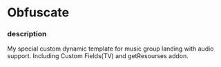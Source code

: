 # Obfuscate

### description

My special custom dynamic template for music group landing with audio support.
Including Custom Fields(TV) and getResourses addon.
